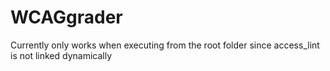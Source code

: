 # WCAGgrader

Currently only works when executing from the root folder since access_lint is not linked dynamically
